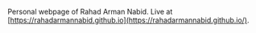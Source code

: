 Personal webpage of Rahad Arman Nabid. Live at [https://rahadarmannabid.github.io](https://rahadarmannabid.github.io/).